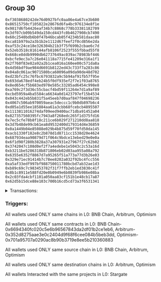 ## Group 30

```0x3e247c9a1ba2326b460714e0e79d4762aeedbe68
0xf3038680242de76d0927bfc0aa86e4a67ce3b600
0x86515750cf105822e28676d6fa4bc976134e8f1e
0x9817d6fb4426eaf34b7c8868c778b33381182709
0x3df07cb09b549da150cd443fc0b4627908cb7490
0x60c2540bdb6b0f47b46bcab05f4234b581daac80
0xca81b979a2a3b1b2e1112d67feef2f0cd856e2da
0xaf53c24ce18e326304b21b3f75f699b2cbae6c7d
0x52eb3518c816144afb8106f2523f555fbbad55f8
0x668ce8ddb9990db62737649ac039ac78983bf446
0xbcfe9ec3a7c26e041118a7715fe41209e316a1f1
0x2f760f83e82a92a2b1cea016a160ee00c571da8a
0x4d56bdf9ae984d6691b8122ed43c733f7a283c86
0x04a8c061ac9071580bca60096a09da90de48d702
0xd23bfc25c76fbc6793832a9c5b94af91fb57f95e
0x693da678edf4eb24b5f0df935ef2f7e1f03a8765
0x8ed654cf5b683ed970e585c33285ad6454c998e8
0xa769c2f3d36c55cbacf4bd59f11264e7d1a9af89
0xcbd5959a4ba5584ca6634a0d1423797ef15b4534
0x043c442eb5b831f5a45eeb7d0aaf847f04698236
0x4067c506ab970059aeac5deccc1c9b0db897b6c4
0xd05a1d55ee185884aa61a3cbb68fcebcb4895507
0x1113811016274daf09eed9400ac71dba91452a04
0x827357560395fc7943a8f268edc265f1d375fd16
0x7ec5cfe78b8f18c211ce6b029f271210dd8aa818
0x3d7b48de99cb61ea8d9532400d179314d4e36859
0x0a1449b04e85088e029b4b875d59f70fd50da145
0xacb1330f182e8c2b878d1d8711cc1538d20e4624
0x687934eaa90879d71f064c9bdce13ebed29e0e0a
0x6f1d98f280b3828a37a307931e27967f27c62b02
0x3742047c108d0ef2f7a4edebe1e5043c2c53a16d
0xb3211be5286318b871806eb02d03aa955a08a792
0x6355e6352f8867d7a95265f51a773a77d3b26e03
0x329e71ec91414b7c78ee8202a032f92bc4fcc556
0xa5af33edf997bf988750011780bcbd7ab32ae1d3
0xb89c69c7c983453782f31f7ffb2eb1ed3830c41f
0x8b1c8911e588fd20e0b0949e6b0839fb986e08ba
0x2c03fda4cbf1101a050aa83cf151b1e48cb17a87
0x62d5b15dce88e103c700b16cd5cd73a3f6531341
```
<details>
<summary>Transactions:</summary>

Hashes: 

Wallet: 0x3e247c9a1ba2326b460714e0e79d4762aeedbe68

       Hash: 0x99c7b2f9c0391763505ab9a241bee753845dbbe095f09a74d81cd8870259d6b6
         - source chain: BNB Chain
         - destination chain: Arbitrum
         - project: Stargate
         - contract: 0x6694340fc020c5e6b96567843da2df01b2ce1eb6
         - value USD: 126.881890862
       Hash: 0x64fe457c17f354ec1e08d4afbd04fbca882dd4d9cc81632aa984521167a1bf12
         - source chain: Arbitrum
         - destination chain: Optimism
         - project: Stargate
         - contract: 0x352d8275aae3e0c2404d9f68f6cee084b5beb3dd
         - value USD: 186.866022891
       Hash: 0x6a00d07f3ec9f779b23c655e3eba50f58e1fad3bacd1536eee3b3a92487e9b12
         - source chain: Optimism
         - destination chain: Arbitrum
         - project: Stargate
         - contract: 0x701a95707a0290ac8b90b3719e8ee5b210360883
         - value USD: 147.921856441
       Hash: 0x5f4d741017045b9ede2c1074096c73a3e6c46edf7eaf14ed859ffe6674306fe6
         - source chain: Arbitrum
         - destination chain: Optimism
         - project: Stargate
         - contract: 0x352d8275aae3e0c2404d9f68f6cee084b5beb3dd
         - value USD: 145.478314251
       Hash: 0xf1bcae80fc70a39c739a86f844f3030824265d4518dc24341a0b4f4751a60ce0
         - source chain: Optimism
         - destination chain: Arbitrum
         - project: Stargate
         - contract: 0x701a95707a0290ac8b90b3719e8ee5b210360883
         - value USD: 151.146138856
Wallet: 0xf3038680242de76d0927bfc0aa86e4a67ce3b600

       Hash:0xbed4aad29b302b62d07dd6e8bb7dde17e4c05bb137563ffee961ab26645371e6
         - source chain: BNB Chain
         - destination chain: Arbitrum
         - project: Stargate
         - contract: 0x6694340fc020c5e6b96567843da2df01b2ce1eb6
         - value USD: 126.096134335
       Hash:0xe2681b839affadd94bc6fa8ea2b29e78f8ab2b7a121a2b10af3d72af1996fe3b
         - source chain: Arbitrum
         - destination chain: Optimism
         - project: Stargate
         - contract: 0x352d8275aae3e0c2404d9f68f6cee084b5beb3dd
         - value USD: 290.680480053
       Hash:0x667621127eb603b755ff9c3095769ca941153db3680a8e7aaf9fc9c92488e157
         - source chain: Optimism
         - destination chain: Arbitrum
         - project: Stargate
         - contract: 0x701a95707a0290ac8b90b3719e8ee5b210360883
         - value USD: 240.462008128
       Hash:0x04dd2cdb1a528c32cc6c2bf71e3b4746a7144c330d45366846204e7f833fa457
         - source chain: Arbitrum
         - destination chain: Optimism
         - project: Stargate
         - contract: 0x352d8275aae3e0c2404d9f68f6cee084b5beb3dd
         - value USD: 235.279742801
       Hash:0x2d314d78de5b2e0ab647143a5a113be0e29a1e70b30349d011fd41ed2df6e4eb
         - source chain: Optimism
         - destination chain: Arbitrum
         - project: Stargate
         - contract: 0x701a95707a0290ac8b90b3719e8ee5b210360883
         - value USD: 241.114078651
Wallet: 0x86515750cf105822e28676d6fa4bc976134e8f1e

       Hash:0x1cb45fde56fbecc0129074df7bba90b47c45ef11b8ee3ecaae6ce6725d41ab09
         - source chain: BNB Chain
         - destination chain: Arbitrum
         - project: Stargate
         - contract: 0x6694340fc020c5e6b96567843da2df01b2ce1eb6
         - value USD: 125.146564941
       Hash:0x60678e55d106c86e18eb1c5bd77ae151307139a45934ac364a093272a1a7138b
         - source chain: Arbitrum
         - destination chain: Optimism
         - project: Stargate
         - contract: 0x352d8275aae3e0c2404d9f68f6cee084b5beb3dd
         - value USD: 186.866022891
       Hash:0xd579830f4c0d79104c54338800a2f759856addd57f5e9fd6b5a53cfd9db097f9
         - source chain: Optimism
         - destination chain: Arbitrum
         - project: Stargate
         - contract: 0x701a95707a0290ac8b90b3719e8ee5b210360883
         - value USD: 147.921856441
       Hash:0xfbd12a38fdcd615f508ed15c154bca4af40864a51278395f54614db4682751a9
         - source chain: Arbitrum
         - destination chain: Optimism
         - project: Stargate
         - contract: 0x352d8275aae3e0c2404d9f68f6cee084b5beb3dd
         - value USD: 143.68228568
       Hash:0xf130934777ee9284feae3c620bccbfb57f16caa2100feb6f7d207791592aa5d0
         - source chain: Optimism
         - destination chain: Arbitrum
         - project: Stargate
         - contract: 0x701a95707a0290ac8b90b3719e8ee5b210360883
         - value USD: 149.34678006
Wallet: 0x9817d6fb4426eaf34b7c8868c778b33381182709

       Hash:0xd10407ab4ea238634cb6a058e6f3234fff0de6df16786f86a35aefbae9f32b7a
         - source chain: BNB Chain
         - destination chain: Arbitrum
         - project: Stargate
         - contract: 0x6694340fc020c5e6b96567843da2df01b2ce1eb6
         - value USD: 126.871429673
       Hash:0x2ff2b7e864861129af063b0ca31cab48d16e9d5b282fb4bc0d6aee683e547ddc
         - source chain: Arbitrum
         - destination chain: Optimism
         - project: Stargate
         - contract: 0x352d8275aae3e0c2404d9f68f6cee084b5beb3dd
         - value USD: 186.866022891
       Hash:0xc8af746a60b88ebc7928b870478e8c7804589aa4c4a6a153c06b7599b2b82064
         - source chain: Optimism
         - destination chain: Arbitrum
         - project: Stargate
         - contract: 0x701a95707a0290ac8b90b3719e8ee5b210360883
         - value USD: 147.921856441
       Hash:0xab3e9010e7c20410abf400017c528b734cd590d4cae10c3906b51dd250b1a691
         - source chain: Arbitrum
         - destination chain: Optimism
         - project: Stargate
         - contract: 0x352d8275aae3e0c2404d9f68f6cee084b5beb3dd
         - value USD: 145.478314251
       Hash:0x2146f27b68392b1819dcbc50513f2897223fb07bfd56edfe270a55deacdb2e6e
         - source chain: Optimism
         - destination chain: Arbitrum
         - project: Stargate
         - contract: 0x701a95707a0290ac8b90b3719e8ee5b210360883
         - value USD: 151.146138856
Wallet: 0x3df07cb09b549da150cd443fc0b4627908cb7490

       Hash:0xb652e386c6b931a77f78cafc9e72dff57bfb4958b5a8670bdb31afe2ebde83bb
         - source chain: BNB Chain
         - destination chain: Arbitrum
         - project: Stargate
         - contract: 0x6694340fc020c5e6b96567843da2df01b2ce1eb6
         - value USD: 126.89631667
       Hash:0x893a42b8613aa6a73b772bd93af32b9a9981a4722fb66effcb4495ad29099f9d
         - source chain: Arbitrum
         - destination chain: Optimism
         - project: Stargate
         - contract: 0x352d8275aae3e0c2404d9f68f6cee084b5beb3dd
         - value USD: 186.866022891
       Hash:0x9ac7ed79b1535e6eee1085cb6be5fe1778ae787531024a86431cbc8789ed3ccc
         - source chain: Optimism
         - destination chain: Arbitrum
         - project: Stargate
         - contract: 0x701a95707a0290ac8b90b3719e8ee5b210360883
         - value USD: 147.921856441
       Hash:0x5589c94b1824ff31e96f3ed9b87d1da88c7c637827a5745e311cb8bb1391baa7
         - source chain: Arbitrum
         - destination chain: Optimism
         - project: Stargate
         - contract: 0x352d8275aae3e0c2404d9f68f6cee084b5beb3dd
         - value USD: 145.478314251
       Hash:0xf15a16812495fc1d8cd8216fe37c80316db0fa00aab4127c159688d6948a994c
         - source chain: Optimism
         - destination chain: Arbitrum
         - project: Stargate
         - contract: 0x701a95707a0290ac8b90b3719e8ee5b210360883
         - value USD: 151.146138856
Wallet: 0x60c2540bdb6b0f47b46bcab05f4234b581daac80

       Hash:0x09c371d607e5acc01a689c38d3bb00ee3ac598959c774a42a62071c13af94eef
         - source chain: BNB Chain
         - destination chain: Arbitrum
         - project: Stargate
         - contract: 0x6694340fc020c5e6b96567843da2df01b2ce1eb6
         - value USD: 127.286795638
       Hash:0xb301b5a8d7e358f4158e510b2ae28d8870f276bbd06cdb690bfff7a7283137ab
         - source chain: Arbitrum
         - destination chain: Optimism
         - project: Stargate
         - contract: 0x352d8275aae3e0c2404d9f68f6cee084b5beb3dd
         - value USD: 290.680480053
       Hash:0xc17967acde61dd7ec58e97c349f465570c39bef4989881ade1163c998904c06e
         - source chain: Optimism
         - destination chain: Arbitrum
         - project: Stargate
         - contract: 0x701a95707a0290ac8b90b3719e8ee5b210360883
         - value USD: 240.462008128
       Hash:0xde3e2c2e1000e34e9687c00623efdc7979718da6097369de0802366f27e770a5
         - source chain: Arbitrum
         - destination chain: Optimism
         - project: Stargate
         - contract: 0x352d8275aae3e0c2404d9f68f6cee084b5beb3dd
         - value USD: 229.891657088
       Hash:0xe9c39806f1d509fba2cf12bf1bb47e4267f3b254729d491dbbae75139c67280a
         - source chain: Optimism
         - destination chain: Arbitrum
         - project: Stargate
         - contract: 0x701a95707a0290ac8b90b3719e8ee5b210360883
         - value USD: 235.716002264
Wallet: 0xca81b979a2a3b1b2e1112d67feef2f0cd856e2da

       Hash:0x5fe681de65f4f9701ea53fa6268e80497041b42d56a05de9efd55e1989254146
         - source chain: BNB Chain
         - destination chain: Arbitrum
         - project: Stargate
         - contract: 0x6694340fc020c5e6b96567843da2df01b2ce1eb6
         - value USD: 126.750440702
       Hash:0x70abacc586a8ab452786d9d8827d3f0152bccb1cbf580736aa8c04d8aa28f7a6
         - source chain: Arbitrum
         - destination chain: Optimism
         - project: Stargate
         - contract: 0x352d8275aae3e0c2404d9f68f6cee084b5beb3dd
         - value USD: 166.103131459
       Hash:0xfa94baee7a6a34837a80c94342f89dfcc11c9144bb9bad7ac3cdabee39b4a45f
         - source chain: Optimism
         - destination chain: Arbitrum
         - project: Stargate
         - contract: 0x701a95707a0290ac8b90b3719e8ee5b210360883
         - value USD: 129.431624386
       Hash:0x3740ab3a72814c4ecbf21af7ab9f52a1799439d49c237d85fad9201843e416b4
         - source chain: Arbitrum
         - destination chain: Optimism
         - project: Stargate
         - contract: 0x352d8275aae3e0c2404d9f68f6cee084b5beb3dd
         - value USD: 122.129942828
       Hash:0x644698410bd6c7e4dac058e7370ba44f8edc7b5bb3c1343e47a397307893ac50
         - source chain: Optimism
         - destination chain: Arbitrum
         - project: Stargate
         - contract: 0x701a95707a0290ac8b90b3719e8ee5b210360883
         - value USD: 127.754474509
Wallet: 0xaf53c24ce18e326304b21b3f75f699b2cbae6c7d

       Hash:0x3fb2ce783eeab1942ae4dc2761c21acae49a4ec23713b6d726a759a58aea4268
         - source chain: BNB Chain
         - destination chain: Arbitrum
         - project: Stargate
         - contract: 0x6694340fc020c5e6b96567843da2df01b2ce1eb6
         - value USD: 127.448275787
       Hash:0x2c450866bfcdaad402a4bee1b3d2bc2844a5574e04a3a152c587913d7a89c051
         - source chain: Arbitrum
         - destination chain: Optimism
         - project: Stargate
         - contract: 0x352d8275aae3e0c2404d9f68f6cee084b5beb3dd
         - value USD: 166.103131459
       Hash:0x341d8914f82c5b227485b0754c3cf0dc6e4928bb31c398a438a384de3c86342a
         - source chain: Optimism
         - destination chain: Arbitrum
         - project: Stargate
         - contract: 0x701a95707a0290ac8b90b3719e8ee5b210360883
         - value USD: 129.479542838
       Hash:0xcd6b6c415de66d88cbc2a34a8756dbc8000edc7e31d2d28cc1c328158fa63c42
         - source chain: Arbitrum
         - destination chain: Optimism
         - project: Stargate
         - contract: 0x352d8275aae3e0c2404d9f68f6cee084b5beb3dd
         - value USD: 122.129942828
       Hash:0xd37692509663144da6cc9a1971a1606886aa657ecf6c18e0370a87c9fce6d74c
         - source chain: Optimism
         - destination chain: Arbitrum
         - project: Stargate
         - contract: 0x701a95707a0290ac8b90b3719e8ee5b210360883
         - value USD: 127.754474509
Wallet: 0x52eb3518c816144afb8106f2523f555fbbad55f8

       Hash:0x0f01a423835029da1aa110d39f394705b7559fe5c74d98841b8a8514c6366dad
         - source chain: BNB Chain
         - destination chain: Arbitrum
         - project: Stargate
         - contract: 0x6694340fc020c5e6b96567843da2df01b2ce1eb6
         - value USD: 128.326760356
       Hash:0xb3862e7f200808cb848c0be42df364ce6cc9f0382cd6bbd039396f8fde017761
         - source chain: Arbitrum
         - destination chain: Optimism
         - project: Stargate
         - contract: 0x352d8275aae3e0c2404d9f68f6cee084b5beb3dd
         - value USD: 186.866022891
       Hash:0xcab0b582f668d9cff6a5af756059f06139e7e27fe83b8c9c9202c440a717f570
         - source chain: Optimism
         - destination chain: Arbitrum
         - project: Stargate
         - contract: 0x701a95707a0290ac8b90b3719e8ee5b210360883
         - value USD: 147.921856441
       Hash:0xd8b2455cee8395691cc4a1409f04c8ba068a6debcdf137dee3a5f8feb51cbf02
         - source chain: Arbitrum
         - destination chain: Optimism
         - project: Stargate
         - contract: 0x352d8275aae3e0c2404d9f68f6cee084b5beb3dd
         - value USD: 147.274342822
       Hash:0x10975b5422c30c88ef30a2046b4d019ae67643845a1847a59c45f351c3f399c8
         - source chain: Optimism
         - destination chain: Arbitrum
         - project: Stargate
         - contract: 0x701a95707a0290ac8b90b3719e8ee5b210360883
         - value USD: 152.945497652
Wallet: 0x668ce8ddb9990db62737649ac039ac78983bf446

       Hash:0x63f5a1d0f4a6ab947486d89acf1f4472aa398dbb6495794a269049965c99a05e
         - source chain: BNB Chain
         - destination chain: Arbitrum
         - project: Stargate
         - contract: 0x6694340fc020c5e6b96567843da2df01b2ce1eb6
         - value USD: 128.972616878
       Hash:0x8fd35e1bd4b3fd310bf8154ce7b7703b7468cf7e1655ddaa1c1ddd7ddc084692
         - source chain: Arbitrum
         - destination chain: Optimism
         - project: Stargate
         - contract: 0x352d8275aae3e0c2404d9f68f6cee084b5beb3dd
         - value USD: 145.340240027
       Hash:0xd3c494d34114c59d89bc50e625b14965905307c8c2a60daf6ae2f4b55d5a56f0
         - source chain: Optimism
         - destination chain: Arbitrum
         - project: Stargate
         - contract: 0x701a95707a0290ac8b90b3719e8ee5b210360883
         - value USD: 110.941392331
       Hash:0xf919062f55deef509d7aaed522cbc76e738ec92cdd17c859a5e6ccba906bbae1
         - source chain: Arbitrum
         - destination chain: Optimism
         - project: Stargate
         - contract: 0x352d8275aae3e0c2404d9f68f6cee084b5beb3dd
         - value USD: 116.741857115
       Hash:0x60a93097712a2bc5afe733c523aca7633dab689c17369097e1dd8734eea804b1
         - source chain: Optimism
         - destination chain: Arbitrum
         - project: Stargate
         - contract: 0x701a95707a0290ac8b90b3719e8ee5b210360883
         - value USD: 122.356398122
Wallet: 0xbcfe9ec3a7c26e041118a7715fe41209e316a1f1

       Hash:0x0b4e19556b13e403913581591ded7ce0c9e2a5a57039b8bb9cda996b1bb6faf9
         - source chain: BNB Chain
         - destination chain: Arbitrum
         - project: Stargate
         - contract: 0x6694340fc020c5e6b96567843da2df01b2ce1eb6
         - value USD: 125.659717843
       Hash:0xd6402c46104840e34af62882f7eb10538dab3841618aa1c5ddf90fdd5a6c124b
         - source chain: Arbitrum
         - destination chain: Optimism
         - project: Stargate
         - contract: 0x352d8275aae3e0c2404d9f68f6cee084b5beb3dd
         - value USD: 186.866022891
       Hash:0x1cce5c9898139ac08d0cd9344ab6df1fe0ae15a861e332508cf9232165886f8f
         - source chain: Optimism
         - destination chain: Arbitrum
         - project: Stargate
         - contract: 0x701a95707a0290ac8b90b3719e8ee5b210360883
         - value USD: 147.921856441
       Hash:0x0833e742bad30fa924239e2cbb99117cf7a989fdbf9275288770249f43de37cf
         - source chain: Arbitrum
         - destination chain: Optimism
         - project: Stargate
         - contract: 0x352d8275aae3e0c2404d9f68f6cee084b5beb3dd
         - value USD: 145.478314251
       Hash:0x19002b521bc45ce0160c1dfd4b0fda2320600688057c2bc6a5cc8b370ca4da45
         - source chain: Optimism
         - destination chain: Arbitrum
         - project: Stargate
         - contract: 0x701a95707a0290ac8b90b3719e8ee5b210360883
         - value USD: 151.146138856
Wallet: 0x2f760f83e82a92a2b1cea016a160ee00c571da8a

       Hash:0xaf5de4a27a86fbab16d0aae15e276c4ac11ee8bc76ecb6ec968378653fdc3be0
         - source chain: BNB Chain
         - destination chain: Arbitrum
         - project: Stargate
         - contract: 0x6694340fc020c5e6b96567843da2df01b2ce1eb6
         - value USD: 125.490645848
       Hash:0x289fbee85fb22d6d47662998a25047a40a360974d54390d34a36f2ac24cae8f5
         - source chain: Arbitrum
         - destination chain: Optimism
         - project: Stargate
         - contract: 0x352d8275aae3e0c2404d9f68f6cee084b5beb3dd
         - value USD: 186.866022891
       Hash:0x6483735994a8a96fac66bea96eeb5fa9226c18ce0a669039bd5a066976e0940c
         - source chain: Optimism
         - destination chain: Arbitrum
         - project: Stargate
         - contract: 0x701a95707a0290ac8b90b3719e8ee5b210360883
         - value USD: 147.921856441
       Hash:0xf6f5fa1974501f58dfc3aeefe022befc73c00f802f6482c3c4d09d70bf1befdc
         - source chain: Arbitrum
         - destination chain: Optimism
         - project: Stargate
         - contract: 0x352d8275aae3e0c2404d9f68f6cee084b5beb3dd
         - value USD: 145.478314251
       Hash:0x7a41c22704f4c6155a6ab50e2bab0b5740b1c54122866f79805ede38a31c8015
         - source chain: Optimism
         - destination chain: Arbitrum
         - project: Stargate
         - contract: 0x701a95707a0290ac8b90b3719e8ee5b210360883
         - value USD: 151.146138856
Wallet: 0x4d56bdf9ae984d6691b8122ed43c733f7a283c86

       Hash:0x084881fd6dc3b66f2ec55b8b9ab10fd5d0af73a8a3d419e94365ee3015fd9c80
         - source chain: BNB Chain
         - destination chain: Arbitrum
         - project: Stargate
         - contract: 0x6694340fc020c5e6b96567843da2df01b2ce1eb6
         - value USD: 125.126229247
       Hash:0x22bc83d5251a5795bac6f70d8e31b7ba6d9dac9c283348aa71ed43c8a816747a
         - source chain: Arbitrum
         - destination chain: Optimism
         - project: Stargate
         - contract: 0x352d8275aae3e0c2404d9f68f6cee084b5beb3dd
         - value USD: 186.866022891
       Hash:0x78e1b45ef1965fd2571b8b9069dc27ba258d3168186db088f36b2187957d8129
         - source chain: Optimism
         - destination chain: Arbitrum
         - project: Stargate
         - contract: 0x701a95707a0290ac8b90b3719e8ee5b210360883
         - value USD: 147.921856441
       Hash:0x8d390f0a7d0ee845307d5acc05cc101d88030d0c5bd4c982913b89e2a01f7fc1
         - source chain: Arbitrum
         - destination chain: Optimism
         - project: Stargate
         - contract: 0x352d8275aae3e0c2404d9f68f6cee084b5beb3dd
         - value USD: 140.090228538
       Hash:0x6e7e40ab2f84c3c994c1940e3f5361bee3c4f51b2a2647026617df28f6289f55
         - source chain: Optimism
         - destination chain: Arbitrum
         - project: Stargate
         - contract: 0x701a95707a0290ac8b90b3719e8ee5b210360883
         - value USD: 145.748062468
Wallet: 0x04a8c061ac9071580bca60096a09da90de48d702

       Hash:0x71a881bc2642430f33faf2378f9b18383943192bc333d21c9f7e78b1ba4151af
         - source chain: BNB Chain
         - destination chain: Arbitrum
         - project: Stargate
         - contract: 0x6694340fc020c5e6b96567843da2df01b2ce1eb6
         - value USD: 126.453134295
       Hash:0x644b8a8e1aa62ac34f0ef479090a1c47176c79f45610c7d6e4fb9a9825c7048d
         - source chain: Arbitrum
         - destination chain: Optimism
         - project: Stargate
         - contract: 0x352d8275aae3e0c2404d9f68f6cee084b5beb3dd
         - value USD: 186.866022891
       Hash:0x1ae3b32691ef4840f65bdd5f9c35155029f961e36d310dbddf98ea55819d5c4e
         - source chain: Optimism
         - destination chain: Arbitrum
         - project: Stargate
         - contract: 0x701a95707a0290ac8b90b3719e8ee5b210360883
         - value USD: 147.921856441
       Hash:0x2abd3248abcd86475b8d61ea8e63d2fb4cf01429d7fa3c5b4ea4d015704cdef5
         - source chain: Arbitrum
         - destination chain: Optimism
         - project: Stargate
         - contract: 0x352d8275aae3e0c2404d9f68f6cee084b5beb3dd
         - value USD: 145.478314251
       Hash:0xbec4940f62790e3128c344ee95b06ea648715848a556924b420cad06e6331a79
         - source chain: Optimism
         - destination chain: Arbitrum
         - project: Stargate
         - contract: 0x701a95707a0290ac8b90b3719e8ee5b210360883
         - value USD: 151.146138856
Wallet: 0xd23bfc25c76fbc6793832a9c5b94af91fb57f95e

       Hash:0xc0fe488b44baa8664a4b3525179dedd15aec7e036e18cfc5a2bfd8762bae03cc
         - source chain: BNB Chain
         - destination chain: Arbitrum
         - project: Stargate
         - contract: 0x6694340fc020c5e6b96567843da2df01b2ce1eb6
         - value USD: 126.398832024
       Hash:0x39893f22fb6b5abca7aeb6c2d74b01a446358e40ac73ce5f54426b50936939fe
         - source chain: Arbitrum
         - destination chain: Optimism
         - project: Stargate
         - contract: 0x352d8275aae3e0c2404d9f68f6cee084b5beb3dd
         - value USD: 186.866022891
       Hash:0x84e49c438b7cc2578f7310da72e2a10746bda71cde5885c17cd4707b8216958e
         - source chain: Optimism
         - destination chain: Arbitrum
         - project: Stargate
         - contract: 0x701a95707a0290ac8b90b3719e8ee5b210360883
         - value USD: 147.921856441
       Hash:0x1f5d8c72d78475bcc71e2ab226c023c02b91849042083e3b3a564087a2811d9c
         - source chain: Arbitrum
         - destination chain: Optimism
         - project: Stargate
         - contract: 0x352d8275aae3e0c2404d9f68f6cee084b5beb3dd
         - value USD: 145.478314251
       Hash:0xf46c0fb458ece424947fed10423be294798a69a022b8196fa27cf2f6c1f6cfb1
         - source chain: Optimism
         - destination chain: Arbitrum
         - project: Stargate
         - contract: 0x701a95707a0290ac8b90b3719e8ee5b210360883
         - value USD: 152.945497652
Wallet: 0x693da678edf4eb24b5f0df935ef2f7e1f03a8765

       Hash:0x67b27d134bbd88f355e027d33128fe2c09d8aaca3474f0ce9fdcb5a2f62fe347
         - source chain: BNB Chain
         - destination chain: Arbitrum
         - project: Stargate
         - contract: 0x6694340fc020c5e6b96567843da2df01b2ce1eb6
         - value USD: 128.72690859
       Hash:0x961558837a7370a5dff359b61dc3580662ad5652b5a34da55bb5c40942506813
         - source chain: Arbitrum
         - destination chain: Optimism
         - project: Stargate
         - contract: 0x352d8275aae3e0c2404d9f68f6cee084b5beb3dd
         - value USD: 186.866022891
       Hash:0x4f0768ad32ac20f599b5daf5fd5cfe94d9c46c965832561b4c7eb311dd09feab
         - source chain: Optimism
         - destination chain: Arbitrum
         - project: Stargate
         - contract: 0x701a95707a0290ac8b90b3719e8ee5b210360883
         - value USD: 147.921856441
       Hash:0xacb88307c7dbf7eeb54e0c15f7936a156548f1d542e5c6c019af3438fca67008
         - source chain: Arbitrum
         - destination chain: Optimism
         - project: Stargate
         - contract: 0x352d8275aae3e0c2404d9f68f6cee084b5beb3dd
         - value USD: 147.274342822
       Hash:0xa67625e3eef51e9cbb08caf1e60a67327c328e4bbe0e0d68f847041561a9830b
         - source chain: Optimism
         - destination chain: Arbitrum
         - project: Stargate
         - contract: 0x701a95707a0290ac8b90b3719e8ee5b210360883
         - value USD: 152.945497652
Wallet: 0x8ed654cf5b683ed970e585c33285ad6454c998e8

       Hash:0xfcbc75909e444cc418ffd86d1be644f84c6d999d8a01e5741bef57501ab3016e
         - source chain: BNB Chain
         - destination chain: Arbitrum
         - project: Stargate
         - contract: 0x6694340fc020c5e6b96567843da2df01b2ce1eb6
         - value USD: 126.145619993
       Hash:0x24038c6106bedb490566a2ee38446bedbfdca5308d5e87adea9c66bf6f3e88b2
         - source chain: Arbitrum
         - destination chain: Optimism
         - project: Stargate
         - contract: 0x352d8275aae3e0c2404d9f68f6cee084b5beb3dd
         - value USD: 186.866022891
       Hash:0x08caf5ea8fcdffa73634ecfb0bf2f77a966a904d4b9d07d59c8ac70a75214e1b
         - source chain: Optimism
         - destination chain: Arbitrum
         - project: Stargate
         - contract: 0x701a95707a0290ac8b90b3719e8ee5b210360883
         - value USD: 147.921856441
       Hash:0xcf5ee74c14dfa27c50477b4335619df2d00f91c513d5b04764684e9be9132821
         - source chain: Arbitrum
         - destination chain: Optimism
         - project: Stargate
         - contract: 0x352d8275aae3e0c2404d9f68f6cee084b5beb3dd
         - value USD: 145.478314251
       Hash:0x454d6ec6b40023491beeccd6a62ce901927b8beafbcbda9bffc1ba7f22ecc0d1
         - source chain: Optimism
         - destination chain: Arbitrum
         - project: Stargate
         - contract: 0x701a95707a0290ac8b90b3719e8ee5b210360883
         - value USD: 151.146138856
Wallet: 0xa769c2f3d36c55cbacf4bd59f11264e7d1a9af89

       Hash:0x55134a8354d5992105b68664967c0cd17c0d6d8283352a2517e6e14ab7a6801e
         - source chain: BNB Chain
         - destination chain: Arbitrum
         - project: Stargate
         - contract: 0x6694340fc020c5e6b96567843da2df01b2ce1eb6
         - value USD: 126.343177178
       Hash:0x0dca1bdeef4efe8f7d12f028ee8f0534960fe4bd6275e4556ad73c5809c7aca7
         - source chain: Arbitrum
         - destination chain: Optimism
         - project: Stargate
         - contract: 0x352d8275aae3e0c2404d9f68f6cee084b5beb3dd
         - value USD: 186.866022891
       Hash:0x23292e024f4f59838562d2690b31ed530719f8096f9cc47873b8038adcbfe1a9
         - source chain: Optimism
         - destination chain: Arbitrum
         - project: Stargate
         - contract: 0x701a95707a0290ac8b90b3719e8ee5b210360883
         - value USD: 147.921856441
       Hash:0x59a000bf8451b902a4a53c01f9396dd0a258c017e2cea27331865e2369df8f3e
         - source chain: Arbitrum
         - destination chain: Optimism
         - project: Stargate
         - contract: 0x352d8275aae3e0c2404d9f68f6cee084b5beb3dd
         - value USD: 145.478314251
       Hash:0x966bdf9bf40383fc67d76893e9c5851bd41a0ee5c2bf3a30635daa465177659e
         - source chain: Optimism
         - destination chain: Arbitrum
         - project: Stargate
         - contract: 0x701a95707a0290ac8b90b3719e8ee5b210360883
         - value USD: 151.146138856
Wallet: 0xcbd5959a4ba5584ca6634a0d1423797ef15b4534

       Hash:0x426c9040346bc138e7ea5a929ed4f3d2189ac96ff03ec4c9d4c17d227f5263c6
         - source chain: BNB Chain
         - destination chain: Arbitrum
         - project: Stargate
         - contract: 0x6694340fc020c5e6b96567843da2df01b2ce1eb6
         - value USD: 125.858441386
       Hash:0xfc56944ff18dd2c372df66a909d22e83f75e7b3668428f59d866209fe5f4c89a
         - source chain: Arbitrum
         - destination chain: Optimism
         - project: Stargate
         - contract: 0x352d8275aae3e0c2404d9f68f6cee084b5beb3dd
         - value USD: 186.866022891
       Hash:0x070f5cfbc89528ca2e8d69a0b6123c764a6991dec4a6d365de228da2effe92ee
         - source chain: Optimism
         - destination chain: Arbitrum
         - project: Stargate
         - contract: 0x701a95707a0290ac8b90b3719e8ee5b210360883
         - value USD: 147.921856441
       Hash:0x0e89c6e047fec8b52b5e41fb6199c61a9485c1b89d32fa999f274812fc1bf909
         - source chain: Arbitrum
         - destination chain: Optimism
         - project: Stargate
         - contract: 0x352d8275aae3e0c2404d9f68f6cee084b5beb3dd
         - value USD: 145.478314251
       Hash:0x326a2a5ffd797ead2e61674df128e7fa6581b031443675e70b29971be229984c
         - source chain: Optimism
         - destination chain: Arbitrum
         - project: Stargate
         - contract: 0x701a95707a0290ac8b90b3719e8ee5b210360883
         - value USD: 151.146138856
Wallet: 0x043c442eb5b831f5a45eeb7d0aaf847f04698236

       Hash:0x1a399736307e3bc78038ca9ce2a83340a51943a349548f510d85cdb4782197dd
         - source chain: BNB Chain
         - destination chain: Arbitrum
         - project: Stargate
         - contract: 0x6694340fc020c5e6b96567843da2df01b2ce1eb6
         - value USD: 125.297129372
       Hash:0x933f6204b693ff4562f76657ebbd3fff0f745f7bf30c6b44289e3af197adf884
         - source chain: Arbitrum
         - destination chain: Optimism
         - project: Stargate
         - contract: 0x352d8275aae3e0c2404d9f68f6cee084b5beb3dd
         - value USD: 186.866022891
       Hash:0x7c262505c276723cf7fd3c298d02352c58844ff867fd41d976aecaa2f91ac18b
         - source chain: Optimism
         - destination chain: Arbitrum
         - project: Stargate
         - contract: 0x701a95707a0290ac8b90b3719e8ee5b210360883
         - value USD: 147.921856441
       Hash:0xfde60fdc57bf752c3b94118a4b2fc68c62dc214fa55ce655485df7968a3cc1b8
         - source chain: Arbitrum
         - destination chain: Optimism
         - project: Stargate
         - contract: 0x352d8275aae3e0c2404d9f68f6cee084b5beb3dd
         - value USD: 147.274342822
       Hash:0x49b85a4d91b0ea509e9c8188b16679af2b8bed47816e46330b3d4e9b86e36cab
         - source chain: Optimism
         - destination chain: Arbitrum
         - project: Stargate
         - contract: 0x701a95707a0290ac8b90b3719e8ee5b210360883
         - value USD: 152.945497652
Wallet: 0x4067c506ab970059aeac5deccc1c9b0db897b6c4

       Hash:0x837492509dd1f0b47fcda896975fa4eead069f89cf3ef636a8948562b6b475d6
         - source chain: BNB Chain
         - destination chain: Arbitrum
         - project: Stargate
         - contract: 0x6694340fc020c5e6b96567843da2df01b2ce1eb6
         - value USD: 125.122265629
       Hash:0xa85a7f502c94bffb558c12d0e704399d81792cede7f49843a7036bf2c25d62af
         - source chain: Arbitrum
         - destination chain: Optimism
         - project: Stargate
         - contract: 0x352d8275aae3e0c2404d9f68f6cee084b5beb3dd
         - value USD: 186.866022891
       Hash:0x1f70ca38fd75f3b1437b5d02c2c6f4e5158e1cf2c01f54fa22214b31c67f8033
         - source chain: Optimism
         - destination chain: Arbitrum
         - project: Stargate
         - contract: 0x701a95707a0290ac8b90b3719e8ee5b210360883
         - value USD: 147.921856441
       Hash:0x4d2093f3020a8e755817114f8135dbdaa58dc25ef2b7c516a90db056a8193db9
         - source chain: Arbitrum
         - destination chain: Optimism
         - project: Stargate
         - contract: 0x352d8275aae3e0c2404d9f68f6cee084b5beb3dd
         - value USD: 147.274342822
       Hash:0x33b55b353f0e3a194ff2579e2a7b0b7f39a7e0699db89f7bd85b28218b03fb09
         - source chain: Optimism
         - destination chain: Arbitrum
         - project: Stargate
         - contract: 0x701a95707a0290ac8b90b3719e8ee5b210360883
         - value USD: 152.945497652
Wallet: 0xd05a1d55ee185884aa61a3cbb68fcebcb4895507

       Hash:0xf5bf5b3bff7946c6e94e3cd26571a539afc0f605ceb96ad997c69ddab4617ecb
         - source chain: BNB Chain
         - destination chain: Arbitrum
         - project: Stargate
         - contract: 0x6694340fc020c5e6b96567843da2df01b2ce1eb6
         - value USD: 125.151994267
       Hash:0xc5b9cb92e0f675df47cdc4858deb738f50faa4ada3a71093f113adad0a494eda
         - source chain: Arbitrum
         - destination chain: Optimism
         - project: Stargate
         - contract: 0x352d8275aae3e0c2404d9f68f6cee084b5beb3dd
         - value USD: 186.866022891
       Hash:0xb1d85a99f74f4d13da1d16b8f3aef59a794b3487e34dec4a16e3a729a58c0b9b
         - source chain: Optimism
         - destination chain: Arbitrum
         - project: Stargate
         - contract: 0x701a95707a0290ac8b90b3719e8ee5b210360883
         - value USD: 147.921856441
       Hash:0x4d92dbaf24acafb35096318bfa3373007872cc6730dc7a8c13d78a9d0d0c37a1
         - source chain: Arbitrum
         - destination chain: Optimism
         - project: Stargate
         - contract: 0x352d8275aae3e0c2404d9f68f6cee084b5beb3dd
         - value USD: 147.274342822
       Hash:0x0c3fe61357e80fd341c04d4c7d282a83f55892113c594e286e461671e7969793
         - source chain: Optimism
         - destination chain: Arbitrum
         - project: Stargate
         - contract: 0x701a95707a0290ac8b90b3719e8ee5b210360883
         - value USD: 152.945497652
Wallet: 0x1113811016274daf09eed9400ac71dba91452a04

       Hash:0xf8a26be80b50cade83bed71797b0d68386096c0fe78d16da841931656b8738a4
         - source chain: BNB Chain
         - destination chain: Arbitrum
         - project: Stargate
         - contract: 0x6694340fc020c5e6b96567843da2df01b2ce1eb6
         - value USD: 177.372036625
       Hash:0xa540232bb9ee50e59d065040e8b5994cc75a6e965da59a69df72abf68dfdb5c9
         - source chain: Arbitrum
         - destination chain: Optimism
         - project: Stargate
         - contract: 0x352d8275aae3e0c2404d9f68f6cee084b5beb3dd
         - value USD: 228.391805756
       Hash:0xc6179e1d2fd0cdc96bc249e3a02f93729e6369c0467ce13732fdca2df569089d
         - source chain: Optimism
         - destination chain: Arbitrum
         - project: Stargate
         - contract: 0x701a95707a0290ac8b90b3719e8ee5b210360883
         - value USD: 184.902320552
       Hash:0xc757a008d762bbb2cf3f8a85fbb69350301f25723104186820648f9479bfc402
         - source chain: Arbitrum
         - destination chain: Optimism
         - project: Stargate
         - contract: 0x352d8275aae3e0c2404d9f68f6cee084b5beb3dd
         - value USD: 179.6028571
       Hash:0x8478fd9bb601a5c3b8db51fc89ef6f5d43bb602767c8bca09468abe30bfe1093
         - source chain: Optimism
         - destination chain: Arbitrum
         - project: Stargate
         - contract: 0x701a95707a0290ac8b90b3719e8ee5b210360883
         - value USD: 185.333955978
Wallet: 0x827357560395fc7943a8f268edc265f1d375fd16

       Hash:0x10d8a79672834c67a093c06b3071fa4e3e1e83a2aaf7679b627fa05ece87505b
         - source chain: BNB Chain
         - destination chain: Arbitrum
         - project: Stargate
         - contract: 0x6694340fc020c5e6b96567843da2df01b2ce1eb6
         - value USD: 124.599556592
       Hash:0x4093b2480494328b2d9ff4080da9ccb74917f815c7ff69b4468f7b6e8d2b5941
         - source chain: Arbitrum
         - destination chain: Optimism
         - project: Stargate
         - contract: 0x352d8275aae3e0c2404d9f68f6cee084b5beb3dd
         - value USD: 166.103131459
       Hash:0xceef20a491f808d154221a224c5e44fbda05c6e0615ec84d3a0869c4877132bd
         - source chain: Optimism
         - destination chain: Arbitrum
         - project: Stargate
         - contract: 0x701a95707a0290ac8b90b3719e8ee5b210360883
         - value USD: 129.431624386
       Hash:0x69e4fe05acbcea603aba226d41e11b6c0697094282a4c03c023393ed4a1e4c30
         - source chain: Arbitrum
         - destination chain: Optimism
         - project: Stargate
         - contract: 0x352d8275aae3e0c2404d9f68f6cee084b5beb3dd
         - value USD: 136.498171396
       Hash:0xc9ce7e23e2b1d024e39d3bd02c7bb72cd4b9be91b39d597baba3f78df6bb3ca0
         - source chain: Optimism
         - destination chain: Arbitrum
         - project: Stargate
         - contract: 0x701a95707a0290ac8b90b3719e8ee5b210360883
         - value USD: 142.149344877
Wallet: 0x7ec5cfe78b8f18c211ce6b029f271210dd8aa818

       Hash:0x0e030ff3849b4b8bab5927cb417809e0cc2b572fedca4be85f12718b9ff43764
         - source chain: BNB Chain
         - destination chain: Arbitrum
         - project: Stargate
         - contract: 0x6694340fc020c5e6b96567843da2df01b2ce1eb6
         - value USD: 125.042153285
       Hash:0xe39a9df29b587b2ad2fb3af8a899df43460b6febaa3a0dd741c6ed03c21b1a05
         - source chain: Arbitrum
         - destination chain: Optimism
         - project: Stargate
         - contract: 0x352d8275aae3e0c2404d9f68f6cee084b5beb3dd
         - value USD: 186.866022891
       Hash:0xdf75087e1e1caf66cd64c5e320569cc78cc5a8f8a756d16efe7942bebe378832
         - source chain: Optimism
         - destination chain: Arbitrum
         - project: Stargate
         - contract: 0x701a95707a0290ac8b90b3719e8ee5b210360883
         - value USD: 147.921856441
       Hash:0x75eb39e64508c17f1a651ab0189f4445827cf408c0f932b4509cd2b7b20fad7c
         - source chain: Arbitrum
         - destination chain: Optimism
         - project: Stargate
         - contract: 0x352d8275aae3e0c2404d9f68f6cee084b5beb3dd
         - value USD: 143.68228568
       Hash:0xd9191717bce06ad8a792555c39888bcb17e32cb9e53144aa345a240aee44a08f
         - source chain: Optimism
         - destination chain: Arbitrum
         - project: Stargate
         - contract: 0x701a95707a0290ac8b90b3719e8ee5b210360883
         - value USD: 149.34678006
Wallet: 0x3d7b48de99cb61ea8d9532400d179314d4e36859

       Hash:0xd5de9a78bcece536f29c2d7f0af05553a96730819083b3a3381b9a522c901e15
         - source chain: BNB Chain
         - destination chain: Arbitrum
         - project: Stargate
         - contract: 0x6694340fc020c5e6b96567843da2df01b2ce1eb6
         - value USD: 123.391600138
       Hash:0xabac98df6b97bc0902a0a061dba6e4ffbbc4d917ee39dad4cf86a14ba4f15b2e
         - source chain: Arbitrum
         - destination chain: Optimism
         - project: Stargate
         - contract: 0x352d8275aae3e0c2404d9f68f6cee084b5beb3dd
         - value USD: 186.866022891
       Hash:0x6ab522edac4c725d1373934a869a02566c0ccefc9addec48e000dbb4c61a70d6
         - source chain: Optimism
         - destination chain: Arbitrum
         - project: Stargate
         - contract: 0x701a95707a0290ac8b90b3719e8ee5b210360883
         - value USD: 147.921856441
       Hash:0x1fcbcf9a587a0a53a216788f844a5568b360c66eaaaa3f8aadcf1d170604c964
         - source chain: Arbitrum
         - destination chain: Optimism
         - project: Stargate
         - contract: 0x352d8275aae3e0c2404d9f68f6cee084b5beb3dd
         - value USD: 143.68228568
       Hash:0xa4a34bba4f5e6ca3340a1ad4c1e83792d7524eb4a256f4356c29b9f568eb9936
         - source chain: Optimism
         - destination chain: Arbitrum
         - project: Stargate
         - contract: 0x701a95707a0290ac8b90b3719e8ee5b210360883
         - value USD: 149.34678006
Wallet: 0x0a1449b04e85088e029b4b875d59f70fd50da145

       Hash:0x2f7232cdcd44a5aa426ef55f83a0f2d11abe416bd0e726d9674703b4ce6ee292
         - source chain: BNB Chain
         - destination chain: Arbitrum
         - project: Stargate
         - contract: 0x6694340fc020c5e6b96567843da2df01b2ce1eb6
         - value USD: 123.074648841
       Hash:0x027de8736d1512dff4e3715e5edc478c3f777b6a25abf3838cfe0dd9de2df6bd
         - source chain: Arbitrum
         - destination chain: Optimism
         - project: Stargate
         - contract: 0x352d8275aae3e0c2404d9f68f6cee084b5beb3dd
         - value USD: 186.866022891
       Hash:0xc186b1082054c4f83504e0f4faf6a22b973cea20d99f7c7ee786c15e0ae8f6e4
         - source chain: Optimism
         - destination chain: Arbitrum
         - project: Stargate
         - contract: 0x701a95707a0290ac8b90b3719e8ee5b210360883
         - value USD: 147.921856441
       Hash:0x49eb82e451da92481649dc4b1ba6171afa7c460739d60126cb3bb283e8483f7f
         - source chain: Arbitrum
         - destination chain: Optimism
         - project: Stargate
         - contract: 0x352d8275aae3e0c2404d9f68f6cee084b5beb3dd
         - value USD: 143.68228568
       Hash:0xf19a3905ef2a0478ad75ca1616a98e6b8918ce61af14dae212045002846a39a1
         - source chain: Optimism
         - destination chain: Arbitrum
         - project: Stargate
         - contract: 0x701a95707a0290ac8b90b3719e8ee5b210360883
         - value USD: 149.34678006
Wallet: 0xacb1330f182e8c2b878d1d8711cc1538d20e4624

       Hash:0x50ecbf847d0fc7a120d0821e91812a1ccdb88fcdda806edab00339c7adb2b443
         - source chain: BNB Chain
         - destination chain: Arbitrum
         - project: Stargate
         - contract: 0x6694340fc020c5e6b96567843da2df01b2ce1eb6
         - value USD: 123.106275691
       Hash:0x10f2e5089960f5d2e85332f79bbcf5adbb43bd79fc55a9afa193277cbd5a1f0f
         - source chain: Arbitrum
         - destination chain: Optimism
         - project: Stargate
         - contract: 0x352d8275aae3e0c2404d9f68f6cee084b5beb3dd
         - value USD: 186.866022891
       Hash:0x3980c2bc1a2d790a1ecccbfcf37ea62101071b21dc58bb3474a7c89697835778
         - source chain: Optimism
         - destination chain: Arbitrum
         - project: Stargate
         - contract: 0x701a95707a0290ac8b90b3719e8ee5b210360883
         - value USD: 147.921856441
       Hash:0x9ff89ae7293dfc4f8a8a3ef228b5bc519fe9dc9180167ad52ac18bb5bc5e9674
         - source chain: Arbitrum
         - destination chain: Optimism
         - project: Stargate
         - contract: 0x352d8275aae3e0c2404d9f68f6cee084b5beb3dd
         - value USD: 143.68228568
       Hash:0xa1555e1a56fb50d566d2419b7c71ad67c3d0de28519370209c344a3f323ae8a7
         - source chain: Optimism
         - destination chain: Arbitrum
         - project: Stargate
         - contract: 0x701a95707a0290ac8b90b3719e8ee5b210360883
         - value USD: 149.34678006
Wallet: 0x687934eaa90879d71f064c9bdce13ebed29e0e0a

       Hash:0x3038227a48dce90249af4896ab15614cbf571e65fbb89ffcda80c915653437ba
         - source chain: BNB Chain
         - destination chain: Arbitrum
         - project: Stargate
         - contract: 0x6694340fc020c5e6b96567843da2df01b2ce1eb6
         - value USD: 123.875259675
       Hash:0x25fdb6c85455ee6d405939b9b48ef4fd8d6240affb8e0c505512a79f801b2e62
         - source chain: Arbitrum
         - destination chain: Optimism
         - project: Stargate
         - contract: 0x352d8275aae3e0c2404d9f68f6cee084b5beb3dd
         - value USD: 186.866022891
       Hash:0x7c9722e9af0f5b8fc83387e22f30e70321403d3d59aee6cce24f5c2f83e15e03
         - source chain: Optimism
         - destination chain: Arbitrum
         - project: Stargate
         - contract: 0x701a95707a0290ac8b90b3719e8ee5b210360883
         - value USD: 147.921856441
       Hash:0xef5d3c5140323321842b8c77e68d293a28e8a2990248043e3d3114d21c259070
         - source chain: Arbitrum
         - destination chain: Optimism
         - project: Stargate
         - contract: 0x352d8275aae3e0c2404d9f68f6cee084b5beb3dd
         - value USD: 145.478314251
       Hash:0xc7c7ca17ea1507090223bd1037be796a14364b5cd873b2741398e34260d670ef
         - source chain: Optimism
         - destination chain: Arbitrum
         - project: Stargate
         - contract: 0x701a95707a0290ac8b90b3719e8ee5b210360883
         - value USD: 151.146138856
Wallet: 0x6f1d98f280b3828a37a307931e27967f27c62b02

       Hash:0xb4b5e99296b6d9d9c78a962cf6459266fcf557f045ebc5e230dd7cdc3267b66f
         - source chain: BNB Chain
         - destination chain: Arbitrum
         - project: Stargate
         - contract: 0x6694340fc020c5e6b96567843da2df01b2ce1eb6
         - value USD: 122.850241372
       Hash:0xe620ace191eca1cf1fb58a4c460341af81df0cfc716fc3c75dc77036a5cd0223
         - source chain: Arbitrum
         - destination chain: Optimism
         - project: Stargate
         - contract: 0x352d8275aae3e0c2404d9f68f6cee084b5beb3dd
         - value USD: 186.866022891
       Hash:0xb8986a9ea207d227b72b38a8700f16cfb8f4528b108b6607531a8276b3170016
         - source chain: Optimism
         - destination chain: Arbitrum
         - project: Stargate
         - contract: 0x701a95707a0290ac8b90b3719e8ee5b210360883
         - value USD: 147.921856441
       Hash:0xc742910c0813518564a3ec41c600dd80a1eb0d485abbe5f68e57046e38f6c053
         - source chain: Arbitrum
         - destination chain: Optimism
         - project: Stargate
         - contract: 0x352d8275aae3e0c2404d9f68f6cee084b5beb3dd
         - value USD: 140.090228538
       Hash:0x0147c52b007a26ed59d852209e8a87f933d99cf53bc43bc5408359885ebf9469
         - source chain: Optimism
         - destination chain: Arbitrum
         - project: Stargate
         - contract: 0x701a95707a0290ac8b90b3719e8ee5b210360883
         - value USD: 145.748062468
Wallet: 0x3742047c108d0ef2f7a4edebe1e5043c2c53a16d

       Hash:0x324a6a256321dfbfc3da91e3527aa86ec655a96bb98e243d3d12a81d4875c720
         - source chain: BNB Chain
         - destination chain: Arbitrum
         - project: Stargate
         - contract: 0x6694340fc020c5e6b96567843da2df01b2ce1eb6
         - value USD: 124.171200492
       Hash:0xe85d069a79a76e9dbef4a2d7f335f836ae75cc77075e7668827c0de226dc3193
         - source chain: Arbitrum
         - destination chain: Optimism
         - project: Stargate
         - contract: 0x352d8275aae3e0c2404d9f68f6cee084b5beb3dd
         - value USD: 186.866022891
       Hash:0x741936157bc48967a7ba80652126581d3b67556ff5b9c29e7fb5bd62a3263197
         - source chain: Optimism
         - destination chain: Arbitrum
         - project: Stargate
         - contract: 0x701a95707a0290ac8b90b3719e8ee5b210360883
         - value USD: 147.921856441
       Hash:0x0b0ed65c4a3a7e272c86c90264026501ca7513a0a3fa4b109340b4055bea13f1
         - source chain: Arbitrum
         - destination chain: Optimism
         - project: Stargate
         - contract: 0x352d8275aae3e0c2404d9f68f6cee084b5beb3dd
         - value USD: 143.68228568
       Hash:0x8d1b785842e63bb89622174cfb389b7d2af9db9df7a164cade8fe07277eaa84e
         - source chain: Optimism
         - destination chain: Arbitrum
         - project: Stargate
         - contract: 0x701a95707a0290ac8b90b3719e8ee5b210360883
         - value USD: 149.34678006
Wallet: 0xb3211be5286318b871806eb02d03aa955a08a792

       Hash:0x4a6c5f72979e10cd10a37c703d91a316ae899f8bf0210852526ee9b2bcba67a3
         - source chain: BNB Chain
         - destination chain: Arbitrum
         - project: Stargate
         - contract: 0x6694340fc020c5e6b96567843da2df01b2ce1eb6
         - value USD: 125.026404936
       Hash:0x16d175b6c2c22615a8a618fff8d41bdbc2e5a913e0d15aa543661708f737a505
         - source chain: Arbitrum
         - destination chain: Optimism
         - project: Stargate
         - contract: 0x352d8275aae3e0c2404d9f68f6cee084b5beb3dd
         - value USD: 186.866022891
       Hash:0x9969c77e21ee50bde4b2362424a1a2d8165966f02e3b14adb969a190fded5c57
         - source chain: Optimism
         - destination chain: Arbitrum
         - project: Stargate
         - contract: 0x701a95707a0290ac8b90b3719e8ee5b210360883
         - value USD: 147.921856441
       Hash:0xeb16e0b57338558f2eb1de94fc0084c6e17984e6758beb6f05338ca92dc44860
         - source chain: Arbitrum
         - destination chain: Optimism
         - project: Stargate
         - contract: 0x352d8275aae3e0c2404d9f68f6cee084b5beb3dd
         - value USD: 143.68228568
       Hash:0x512d09ae9b8b1a957b48243a9445d1c36deb23a95cc5a3230271a885ee3b2e4f
         - source chain: Optimism
         - destination chain: Arbitrum
         - project: Stargate
         - contract: 0x701a95707a0290ac8b90b3719e8ee5b210360883
         - value USD: 149.34678006
Wallet: 0x6355e6352f8867d7a95265f51a773a77d3b26e03

       Hash:0x72d9b4be0c7bb4e5b27e01be3cb90d2177b826d5b3eec0ed6f7b917bb32204b1
         - source chain: BNB Chain
         - destination chain: Arbitrum
         - project: Stargate
         - contract: 0x6694340fc020c5e6b96567843da2df01b2ce1eb6
         - value USD: 125.263117743
       Hash:0x8eebd349ad62ae0f3211d94346946713e54d16bdf6d883581e4a3711eb30bf59
         - source chain: Arbitrum
         - destination chain: Optimism
         - project: Stargate
         - contract: 0x352d8275aae3e0c2404d9f68f6cee084b5beb3dd
         - value USD: 186.866022891
       Hash:0x76f06d187e6c0399aec9208ca71d0e0849bc685bce7bdd1f77d039c2f93ba523
         - source chain: Optimism
         - destination chain: Arbitrum
         - project: Stargate
         - contract: 0x701a95707a0290ac8b90b3719e8ee5b210360883
         - value USD: 147.921856441
       Hash:0x99c9af6a60e48fffe75a4a23da169b46c691af80b184c0d24e573bf7a5c30564
         - source chain: Arbitrum
         - destination chain: Optimism
         - project: Stargate
         - contract: 0x352d8275aae3e0c2404d9f68f6cee084b5beb3dd
         - value USD: 143.68228568
       Hash:0xd3be7cda7d93a70438561d1658eab281dd3e2e8697cb0761dd4d3a4ba7fba21f
         - source chain: Optimism
         - destination chain: Arbitrum
         - project: Stargate
         - contract: 0x701a95707a0290ac8b90b3719e8ee5b210360883
         - value USD: 149.34678006
Wallet: 0x329e71ec91414b7c78ee8202a032f92bc4fcc556

       Hash:0x765511195102e02fea4cd40001a49da71b1d8b52665d0baa232db486a2437ede
         - source chain: BNB Chain
         - destination chain: Arbitrum
         - project: Stargate
         - contract: 0x6694340fc020c5e6b96567843da2df01b2ce1eb6
         - value USD: 125.975887229
       Hash:0xb61ac0c8079c560c22f94eee341d6e96628f75cae94488878bd0a68ef2adde36
         - source chain: Arbitrum
         - destination chain: Optimism
         - project: Stargate
         - contract: 0x352d8275aae3e0c2404d9f68f6cee084b5beb3dd
         - value USD: 186.866022891
       Hash:0x2837304fee903be211bf13dc1fdfefa4b4ce33919d0e44202799141734881e91
         - source chain: Optimism
         - destination chain: Arbitrum
         - project: Stargate
         - contract: 0x701a95707a0290ac8b90b3719e8ee5b210360883
         - value USD: 147.921856441
       Hash:0x922e14cb04e6b14b434c456102f69300003275804b6e003755d4dde604332f89
         - source chain: Arbitrum
         - destination chain: Optimism
         - project: Stargate
         - contract: 0x352d8275aae3e0c2404d9f68f6cee084b5beb3dd
         - value USD: 140.090228538
       Hash:0x01ade6d4452f903d3e2a0ddc40f473b35bb7f1ed3d0d7835b3bc36c0c2c7d84a
         - source chain: Optimism
         - destination chain: Arbitrum
         - project: Stargate
         - contract: 0x701a95707a0290ac8b90b3719e8ee5b210360883
         - value USD: 145.748062468
Wallet: 0xa5af33edf997bf988750011780bcbd7ab32ae1d3

       Hash:0x747d42bd4a62227c1d6da88d2c5a1ec8724ca7b4bfd1417a45dffa6e1474e16a
         - source chain: BNB Chain
         - destination chain: Arbitrum
         - project: Stargate
         - contract: 0x6694340fc020c5e6b96567843da2df01b2ce1eb6
         - value USD: 126.118064887
       Hash:0x8e847361139099f58bc5988607bea5313652e50581d81427bdd7cfde073735d5
         - source chain: Arbitrum
         - destination chain: Optimism
         - project: Stargate
         - contract: 0x352d8275aae3e0c2404d9f68f6cee084b5beb3dd
         - value USD: 186.866022891
       Hash:0x5bdb26817c4054e686a6b86b67a740aa4f94f6a2aefd66b36d34d648268e021b
         - source chain: Optimism
         - destination chain: Arbitrum
         - project: Stargate
         - contract: 0x701a95707a0290ac8b90b3719e8ee5b210360883
         - value USD: 147.921856441
       Hash:0xfd906ce01d252065a0277166137b6ea1c487372929337eb9dfb6db9e1380d182
         - source chain: Arbitrum
         - destination chain: Optimism
         - project: Stargate
         - contract: 0x352d8275aae3e0c2404d9f68f6cee084b5beb3dd
         - value USD: 145.478314251
       Hash:0xa3c08d34d580629fd470e34008946ccd441ac91f04abbb9d1456ade7b9242006
         - source chain: Optimism
         - destination chain: Arbitrum
         - project: Stargate
         - contract: 0x701a95707a0290ac8b90b3719e8ee5b210360883
         - value USD: 151.146138856
Wallet: 0xb89c69c7c983453782f31f7ffb2eb1ed3830c41f

       Hash:0xc03f41c47ac7ba81e1a40d671bba6d20efa1f5c3f0d9a7764d8f9d82f5fe0d24
         - source chain: BNB Chain
         - destination chain: Arbitrum
         - project: Stargate
         - contract: 0x6694340fc020c5e6b96567843da2df01b2ce1eb6
         - value USD: 126.355356368
       Hash:0xc9a505f654984554cc6b724bc9d966789ef6542081ff927b2153d05afc4502f0
         - source chain: Arbitrum
         - destination chain: Optimism
         - project: Stargate
         - contract: 0x352d8275aae3e0c2404d9f68f6cee084b5beb3dd
         - value USD: 186.866022891
       Hash:0xa05a52cca783d592ccbaad7012a1531c246c833fb059e6b161a04c86dce5fb58
         - source chain: Optimism
         - destination chain: Arbitrum
         - project: Stargate
         - contract: 0x701a95707a0290ac8b90b3719e8ee5b210360883
         - value USD: 147.921856441
       Hash:0x9a1ea66e049f0ec70aac398ef81f3750a9851ae3d4203cc26cdd4becf793dfdf
         - source chain: Arbitrum
         - destination chain: Optimism
         - project: Stargate
         - contract: 0x352d8275aae3e0c2404d9f68f6cee084b5beb3dd
         - value USD: 145.478314251
       Hash:0x3bb8d2b6d2b2751c28460eeb9a55d255fd900650b7d34e7e1be1fc6719de0153
         - source chain: Optimism
         - destination chain: Arbitrum
         - project: Stargate
         - contract: 0x701a95707a0290ac8b90b3719e8ee5b210360883
         - value USD: 151.146138856
Wallet: 0x8b1c8911e588fd20e0b0949e6b0839fb986e08ba

       Hash:0x1fe250d10c0fa005f6d10683cbf15286473fc536e2d07e93661bc1037091c18c
         - source chain: BNB Chain
         - destination chain: Arbitrum
         - project: Stargate
         - contract: 0x6694340fc020c5e6b96567843da2df01b2ce1eb6
         - value USD: 124.044193509
       Hash:0xa1ece588166068ad2166d6b5d5a7d02329d65ba13c83457fc09b4d9ce81ce808
         - source chain: Arbitrum
         - destination chain: Optimism
         - project: Stargate
         - contract: 0x352d8275aae3e0c2404d9f68f6cee084b5beb3dd
         - value USD: 186.866022891
       Hash:0x76b1b44a08d210158909a0a94b5db54953a8d79e80698c52e082640162ae387d
         - source chain: Optimism
         - destination chain: Arbitrum
         - project: Stargate
         - contract: 0x701a95707a0290ac8b90b3719e8ee5b210360883
         - value USD: 147.921856441
       Hash:0x46b22437dc4d99c1f17d70aee11f6829ce0a519b30d56b5a5655877c098ac9cf
         - source chain: Arbitrum
         - destination chain: Optimism
         - project: Stargate
         - contract: 0x352d8275aae3e0c2404d9f68f6cee084b5beb3dd
         - value USD: 143.68228568
       Hash:0xf6ef2dae32b1a3b8a1245e069646dee26e4c9c466879b8794c30ccf2173fdf48
         - source chain: Optimism
         - destination chain: Arbitrum
         - project: Stargate
         - contract: 0x701a95707a0290ac8b90b3719e8ee5b210360883
         - value USD: 149.34678006
       Hash:0x5f74ca2ee7999458c8fafbd3b99887d09310fc67d0cac2e40d9c6bdc9e7805f6
         - source chain: Arbitrum
         - destination chain: Optimism
         - project: Stargate
         - contract: 0x352d8275aae3e0c2404d9f68f6cee084b5beb3dd
         - value USD: 150.533540789
Wallet: 0x2c03fda4cbf1101a050aa83cf151b1e48cb17a87

       Hash:0x358e510757729504750764d0a7312a0c0be7d5b383d9001d3c46ad680b453ea0
         - source chain: BNB Chain
         - destination chain: Arbitrum
         - project: Stargate
         - contract: 0x6694340fc020c5e6b96567843da2df01b2ce1eb6
         - value USD: 124.197368982
       Hash:0xa6ea529cda7046be8644ce9cdcd6270eaa004813354ead64d714e4b2f8607a3e
         - source chain: Arbitrum
         - destination chain: Optimism
         - project: Stargate
         - contract: 0x352d8275aae3e0c2404d9f68f6cee084b5beb3dd
         - value USD: 186.866022891
       Hash:0x37fcc6c14c627d1aebaa2ee2207da0d899360cb77b387dfad8d9a41ecc88650b
         - source chain: Optimism
         - destination chain: Arbitrum
         - project: Stargate
         - contract: 0x701a95707a0290ac8b90b3719e8ee5b210360883
         - value USD: 147.921856441
       Hash:0x854cf8a61bb9904f600fea250f929430f0c7dabf5d6d62120f554034c1bb0cf6
         - source chain: Arbitrum
         - destination chain: Optimism
         - project: Stargate
         - contract: 0x352d8275aae3e0c2404d9f68f6cee084b5beb3dd
         - value USD: 143.68228568
       Hash:0xeedee485bd4ce807f479b081cc0534a027cd22b9bb3513dfaaabe3a412fa2211
         - source chain: Optimism
         - destination chain: Arbitrum
         - project: Stargate
         - contract: 0x701a95707a0290ac8b90b3719e8ee5b210360883
         - value USD: 149.34678006
       Hash:0x7c99b571cf78a20915868c55aacc52b4f7a129648b27b07e6cdfc3f224e9a02d
         - source chain: Arbitrum
         - destination chain: Optimism
         - project: Stargate
         - contract: 0x352d8275aae3e0c2404d9f68f6cee084b5beb3dd
         - value USD: 152.415028141
Wallet: 0x62d5b15dce88e103c700b16cd5cd73a3f6531341

       Hash:0x8bc9239853679c0d45a3af5825f77d5355e4d3ac2258f4c71043ef20bb031863
         - source chain: BNB Chain
         - destination chain: Arbitrum
         - project: Stargate
         - contract: 0x6694340fc020c5e6b96567843da2df01b2ce1eb6
         - value USD: 125.060346483
       Hash:0xccd8f13fe4e512e4c02245e69e8da313babce144a943fc2ed5eda118e41863d9
         - source chain: Arbitrum
         - destination chain: Optimism
         - project: Stargate
         - contract: 0x352d8275aae3e0c2404d9f68f6cee084b5beb3dd
         - value USD: 186.866022891
       Hash:0xc8ea4afd6ce0c877ac43f99c33e514bd10753d3b647f970214cb5ff0b40ba1a4
         - source chain: Optimism
         - destination chain: Arbitrum
         - project: Stargate
         - contract: 0x701a95707a0290ac8b90b3719e8ee5b210360883
         - value USD: 147.921856441
       Hash:0x80f9b1f83937964813f417c99e6a3fb207d8f3620fa79f0f68a00026a6c0b4eb
         - source chain: Arbitrum
         - destination chain: Optimism
         - project: Stargate
         - contract: 0x352d8275aae3e0c2404d9f68f6cee084b5beb3dd
         - value USD: 147.274342822
       Hash:0x6f1bf3f6ef95a40f9ab47e0639f190be097bd77ac4484fb437700cbcc4e40536
         - source chain: Optimism
         - destination chain: Arbitrum
         - project: Stargate
         - contract: 0x701a95707a0290ac8b90b3719e8ee5b210360883
         - value USD: 149.34678006
       Hash:0xdada12ac483a583233e73dcbd83bcaa401aebe4c8a039077bb6bd52259e28a80
         - source chain: Optimism
         - destination chain: Arbitrum
         - project: Stargate
         - contract: 0x701a95707a0290ac8b90b3719e8ee5b210360883
         - value USD: 1.799358796
       Hash:0xb4884c3e7e253b910aab255ad430c172875f3a5c8144af7b77ac647e25ddb206
         - source chain: Arbitrum
         - destination chain: Optimism
         - project: Stargate
         - contract: 0x352d8275aae3e0c2404d9f68f6cee084b5beb3dd
         - value USD: 156.178428406

</details>


### Triggers: 
All wallets used ONLY same chains in L0: BNB Chain, Arbitrum, Optimism

All wallets used ONLY same contracts in L0: BNB Chain-0x6694340fc020c5e6b96567843da2df01b2ce1eb6, Arbitrum-0x352d8275aae3e0c2404d9f68f6cee084b5beb3dd, Optimism-0x701a95707a0290ac8b90b3719e8ee5b210360883

All wallets used ONLY same source chain in L0: BNB Chain, Arbitrum, Optimism

All wallets used ONLY same destination chains in L0: Arbitrum, Optimism

All wallets Interacted with the same projects in L0: Stargate

